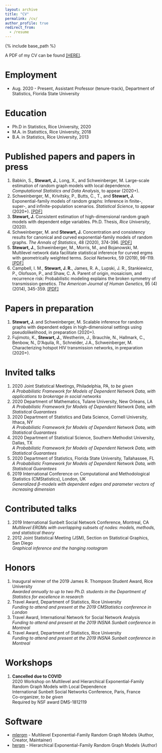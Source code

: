 ```yaml
---
layout: archive
title: "CV"
permalink: /cv/
author_profile: true
redirect_from:
  - /resume
---
```


{% include base_path %}

A PDF of my CV can be found <a href="https://jrstew.github.io/files/cv.pdf">[HERE]</a>.


Employment
======
* Aug. 2020 - Present, Assistant Professor (tenure-track), Department of Statistics, Florida State University


Education
======
* Ph.D in Statistics, Rice University, 2020 
* M.A. in Statisttics, Rice University, 2018
* B.A. in Statistics, Rice University, 2013


Published papers and papers in press
======
<ol>
<li>
Babkin, S., <b> Stewart, J.</b>, Long, X., and Schweinberger, M.
Large-scale estimation of random graph models with local dependence.
<i>Computational Statistics and Data Analysis</i>, to appear (2020+).
</li>
<li>
Schweinberger, M., Krivitsky, P., Butts, C., T., and <b>Stewart, J.</b>
Exponential-family models of random graphs: Inference in finite-, super-, and infinite-population scenarios.
<i>Statistical Science</i>, to appear (2020+).
<a href="https://jrstew.github.io/files/stat_science.pdf">[PDF]</a>
</li>
<li>
<b>Stewart, J.</b>
Consistent estimation of high-dimensional random graph models with dependent edge variables.
Ph.D. Thesis, 
<i>Rice University</i>, 
(2020).  
</li>
<li>
Schweinberger, M. and <b>Stewart, J.</b>
Concentration and consistency results for canonical and curved exponential-family models of random graphs.
<i>The Annals of Statistics</i>, 48 (2020), 374-396.
<a href="https://jrstew.github.io/files/aos.pdf">[PDF]</a>
</li>
<li>
<b>Stewart, J.</b>, Schweinberger, M., Morris, M., and Bojanowski, M.
Multilevel network data facilitate statistical inference for curved ergms with geometrically weighted terms.
<i>Social Networks</i>, 59 (2019), 98-119.
<a href="https://jrstew.github.io/files/social_networks.pdf">[PDF]</a>
</li>
<li>
Campbell, I. M., <b>Stewart, J. R.</b>, James, R. A., Lupski, J. R., Stankiewicz, P., Olofsson, P., and Shaw, C. A.
Parent of origin, mosaicism, and recurrence risk: Probabilistic modeling explains the broken symmetry of transmission genetics.
<i>The American Journal of Human Genetics</i>, 95 (4) (2014), 345-359.
<a href="https://jrstew.github.io/files/ajhg.pdf">[PDF]</a>
</li>
</ol>


Papers in preparation
===========
<ol>
<li>
<b>Stewart, J.</b> and Schweinberger, M.
Scalable inference for random graphs with dependent edges in high-dimensional settings using pseudolikelihood,
in preparation (2020+).
</li>
<li>
Fujimoto, K., <b>Stewart, J.</b>, Westherim, J., Brauchle, N., Hallmark, C., Benbow, N., D&#39;Aquila, R., Schneider, J.A., Schweinberger, M.
Characterizing hotspot HIV transmission networks, in preparation (2020+).
</li>
</ol>


Invited talks
=======
<ol>
<li>
2020 Joint Statistical Meetings, Philadelphia, PA, <i>to be given</i><br>
<i>A Probabilistic Framework for Models of Dependent Network Data, with applications to brokerage in social networks</i>
</li>
<li>
2020 Department of Mathematics, Tulane University, New Orleans, LA<br>
<i>A Probabilistic Framework for Models of Dependent Network Data, with Statistical Guarantees</i>
</li>
<li>
2020 Department of Statistics and Data Science, Cornell University, Ithaca, NY<br>
<i>A Probabilistic Framework for Models of Dependent Network Data, with Statistical Guarantees</i>
</li>
<li>
2020 Department of Statistical Science, Southern Methodist University, Dallas, TX<br>
<i>A Probabilistic Framework for Models of Dependent Network Data, with Statistical Guarantees</i>
</li>
<li>
2020 Department of Statistics, Florida State University, Tallahassee, FL<br>
<i>A Probabilistic Framework for Models of Dependent Network Data, with Statistical Guarantees</i>
</li>
<li>
2019 International Conference on Computational and Methodological Statistics (CMStatistics), London, UK<br>
<i>Generalized β-models with dependent edges and parameter vectors of increasing dimension</i>
</li>
</ol> 
  
Contributed talks
======
<ol>
<li>
2019 International Sunbelt Social Network Conference, Montreal, CA<br>
<i>Multilevel ERGMs with overlapping subsets of nodes: models, methods, and statistical theory</i>
</li>
<li>
2012 Joint Statistical Meeting (JSM), Section on Statistical Graphics, San Diego<br>
<i>Graphical inference and the hanging rootogram</i>
</li>
</ol>

Honors
=======
<ol>
<li>
Inaugural winner of the 2019 James R. Thompson Student Award, Rice University<br>
<i>Awarded annually to up to two Ph.D. students in the Department of Statistics for excellence in research</i>
</li>
<li>
Travel Award, Department of Statistics, Rice University<br>
<i>Funding to attend and present at the 2019 CMStatistics conference in London</i>
</li>
<li>
Travel Award, International Network for Social Network Analysis<br>
<i>Funding to attend and present at the 2019 INSNA Sunbelt conference in Montreal</i>
</li>
<li>
Travel Award, Department of Statistics, Rice University<br>
<i>Funding to attend and present at the 2019 INSNA Sunbelt conference in Montreal</i>
</li>
</ol>


Workshops 
=======
<ol>
<li>
<b>Cancelled due to COVID</b><br>
2020 Workshop on Multilevel and Hierarchical Exponential-Family Random Graph Models with Local Dependence<br>
International Sunbelt Social Networks Conference, Paris, France<br>
Co-organizer, <i>to be given</i><br>
Required by NSF award DMS-1812119
</li>
</ol>


 
Software 
======
<ul>
  <li><a href="https://cran.r-project.org/package=mlergm">mlergm</a> - Multilevel Exponential-Family Random Graph Models (Author, Creator, Maintainer)</li>
  <li><a href="https://cran.r-project.org/package=hergm">hergm</a> - Hierarchical Exponential-Family Random Graph Models (Author)</li>
</ul>

 

